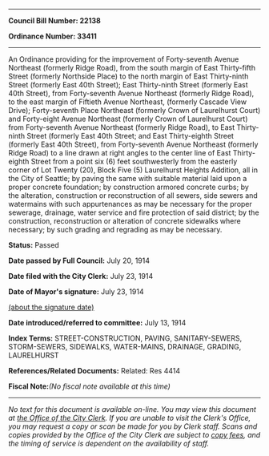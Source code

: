 

********

**Council Bill Number: 22138**
   
**Ordinance Number: 33411**
********

 An Ordinance providing for the improvement of Forty-seventh Avenue Northeast (formerly Ridge Road), from the south margin of East Thirty-fifth Street (formerly Northside Place) to the north margin of East Thirty-ninth Street (formerly East 40th Street); East Thirty-ninth Street (formerly East 40th Street), from Forty-seventh Avenue Northeast (formerly Ridge Road), to the east margin of Fiftieth Avenue Northeast, (formerly Cascade View Drive); Forty-seventh Place Northeast (formerly Crown of Laurelhurst Court) and Forty-eight Avenue Northeast (formerly Crown of Laurelhurst Court) from Forty-seventh Avenue Northeast (formerly Ridge Road), to East Thirty-ninth Street (formerly East 40th Street; and East Thirty-eighth Street (formerly East 40th Street), from Forty-seventh Avenue Northeast (formerly Ridge Road) to a line drawn at right angles to the center line of East Thirty-eighth Street from a point six (6) feet southwesterly from the easterly corner of Lot Twenty (20), Block Five (5) Laurelhurst Heights Addition, all in the City of Seattle; by paving the same with suitable material laid upon a proper concrete foundation; by construction armored concrete curbs; by the alteration, construction or reconstruction of all sewers, side sewers and watermains with such appurtenances as may be necessary for the proper sewerage, drainage, water service and fire protection of said district; by the construction, reconstruction or alteration of concrete sidewalks where necessary; by such grading and regrading as may be necessary.

**Status:** Passed
   
**Date passed by Full Council:** July 20, 1914
   
**Date filed with the City Clerk:** July 23, 1914
   
**Date of Mayor's signature:** July 23, 1914
   
[(about the signature date)](/~public/approvaldate.htm)
   
   
   
**Date introduced/referred to committee:** July 13, 1914
   
   
**Index Terms:** STREET-CONSTRUCTION, PAVING, SANITARY-SEWERS, STORM-SEWERS, SIDEWALKS, WATER-MAINS, DRAINAGE, GRADING, LAURELHURST

**References/Related Documents:** Related: Res 4414

**Fiscal Note:**_(No fiscal note available at this time)_
********

_No text for this document is available on-line. You may view this document at [the Office of the City Clerk](http://www.seattle.gov/leg/clerk/contactUs.htm). If you are unable to visit the Clerk's Office, you may request a copy or scan be made for you by Clerk staff. Scans and copies provided by the Office of the City Clerk are subject to [copy fees](http://clerk.seattle.gov/~public/clerkfees.htm), and the timing of service is dependent on the availability of staff._

